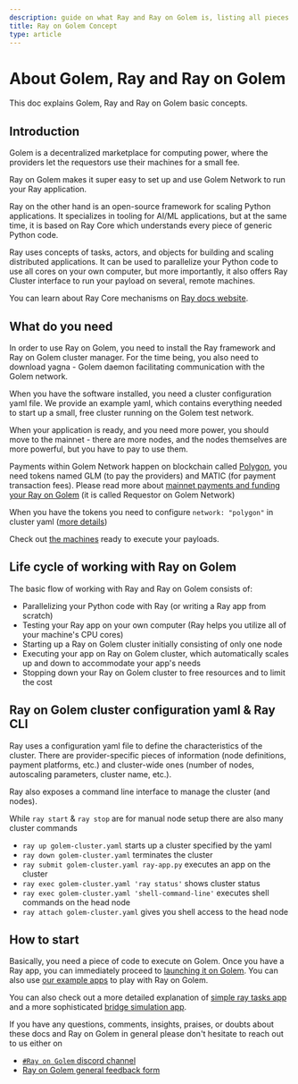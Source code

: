 ```yaml
---
description: guide on what Ray and Ray on Golem is, listing all pieces needed to use them 
title: Ray on Golem Concept
type: article
---
```


# About Golem, Ray and Ray on Golem
This doc explains Golem, Ray and Ray on Golem basic concepts.

## Introduction

Golem is a decentralized marketplace for computing power, where the providers let the requestors use their machines for a small fee.

Ray on Golem makes it super easy to set up and use Golem Network to run your Ray application.

Ray on the other hand is an open-source framework for scaling Python applications. 
It specializes in tooling for AI/ML applications, but at the same time, it is based on Ray Core which understands every piece of generic Python code.

Ray uses concepts of tasks, actors, and objects for building and scaling distributed applications.
It can be used to parallelize your Python code to use all cores on your own computer, but more importantly, it also offers Ray Cluster interface to run your payload on several, remote machines.

You can learn about Ray Core mechanisms on [Ray docs website](https://docs.ray.io/en/latest/ray-core/walkthrough.html).


## What do you need

In order to use Ray on Golem, you need to install the Ray framework and Ray on Golem cluster manager.
For the time being, you also need to download yagna - Golem daemon facilitating communication with the Golem network.

When you have the software installed, you need a cluster configuration yaml file. We provide an example yaml, which contains everything needed to start up a small, free cluster running on the Golem test network.

When your application is ready, and you need more power, you should move to the mainnet - there are more nodes, and the nodes themselves are more powerful, but you have to pay to use them.

Payments within Golem Network happen on blockchain called [Polygon](https://polygon.technology), you need tokens named GLM (to pay the providers) and MATIC (for payment transaction fees).
Please read more about [mainnet payments and funding your Ray on Golem](/docs/creators/javascript/guides/switching-to-mainnet) (it is called Requestor on Golem Network)

When you have the tokens you need to configure `network: "polygon"` in cluster yaml ([more details](/docs/creators/ray/cluster-yaml-reference#network))

Check out [the machines](https://stats.golem.network/network/providers/online) ready to execute your payloads.

## Life cycle of working with Ray on Golem

The basic flow of working with Ray and Ray on Golem consists of:

- Parallelizing your Python code with Ray (or writing a Ray app from scratch)
- Testing your Ray app on your own computer (Ray helps you utilize all of your machine's CPU cores)
- Starting up a Ray on Golem cluster initially consisting of only one node
- Executing your app on Ray on Golem cluster, which automatically scales up and down to accommodate your app's needs
- Stopping down your Ray on Golem cluster to free resources and to limit the cost

## Ray on Golem cluster configuration yaml & Ray CLI

Ray uses a configuration yaml file to define the characteristics of the cluster.
There are provider-specific pieces of information (node definitions, payment platforms, etc.) and cluster-wide ones (number of nodes, autoscaling parameters, cluster name, etc.).

Ray also exposes a command line interface to manage the cluster (and nodes).

While `ray start` & `ray stop` are for manual node setup there are also many cluster commands
- `ray up golem-cluster.yaml` starts up a cluster specified by the yaml
- `ray down golem-cluster.yaml` terminates the cluster
- `ray submit golem-cluster.yaml ray-app.py` executes an app on the cluster
- `ray exec golem-cluster.yaml 'ray status'` shows cluster status
- `ray exec golem-cluster.yaml 'shell-command-line'` executes shell commands on the head node
- `ray attach golem-cluster.yaml` gives you shell access to the head node

## How to start

Basically, you need a piece of code to execute on Golem. Once you have a Ray app, you can immediately proceed to [launching it on Golem](/docs/creators/ray/setup-tutorial).
You can also use [our example apps](https://github.com/golemfactory/golem-ray/tree/main/examples) to play with Ray on Golem. 

You can also check out a more detailed explanation of [simple ray tasks app](/docs/creators/ray/basic-ray-tasks-usage-tutorial) and a more sophisticated [bridge simulation app](/docs/creators/ray/practical-bridge-simulation-tutorial).

If you have any questions, comments, insights, praises, or doubts about these docs and Ray on Golem in general please don't hesitate to reach out to us either on
- [`#Ray on Golem` discord channel](https://chat.golem.network/) 
- [Ray on Golem general feedback form](https://qkjx8blh5hm.typeform.com/to/GtaCVz0b)


